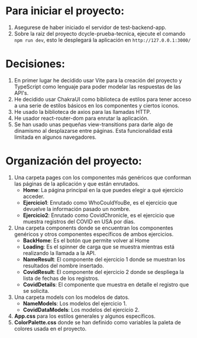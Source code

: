 
# Para iniciar el proyecto:
1. Asegurese de haber iniciado el servidor de test-backend-app.
2. Sobre la raiz del proyecto dcycle-prueba-tecnica, ejecute el comando `npm run dev`, esto le desplegará la aplicación en `http://127.0.0.1:3000/`

# Decisiones:
1. En primer lugar he decidido usar Vite para la creación del proyecto y TypeScript como lenguaje para poder modelar las respuestas de las API's.
2. He decidido usar ChakraUI como biblioteca de estilos para tener acceso a una serie de estilos básicos en los componentes y ciertos iconos.
3. He usado la biblioteca de axios para las llamadas HTTP. 
4. He usador react-router-dom para enrutar la aplicación.
5. Se han usado unas pequeñas view-transitions para darle algo de dinamismo al desplazarse entre páginas. Esta funcionalidad está limitada en algunos navegadores. 

# Organización del proyecto:
1. Una carpeta pages con los componentes más genéricos que conforman las páginas de la aplicación y que están enrutados.
   * **Home**: La página principal en la que puedes elegir a qué ejercicio acceder.
   * **Ejercicio1**: Enrutado como WhoCouldYouBe, es el ejercicio que devuelve la información pasado un nombre.
   * **Ejercicio2**: Enrutado como CovidChronicle, es el ejercicio que muestra registros del COVID en USA por días.
2. Una carpeta components donde se encuentran los componentes genéricos y otros componentes específicos de ambos ejercicios.
   * **BackHome**: Es el botón que permite volver al Home
   * **Loading**: Es el spinner de carga que se muestra mientras está realizando la llamada a la API.
   * **NameResult**: El componente del ejercicio 1 donde se muestran los resultados del nombre insertado.
   * **CovidResult**: El componente del ejercicio 2 donde se despliega la lista de fechas de los registros.
   * **CovidDetails**: El componente que muestra en detalle el registro que se solicita.
3. Una carpeta models con los modelos de datos.
   * **NameModels**: Los modelos del ejercicio 1.
   * **CovidDataModels**: Los modelos del ejercicio 2.
4. **App.css** para los estilos generales y algunos específicos.
5. **ColorPalette.css** donde se han definido como variables la paleta de colores usada en el proyecto.
